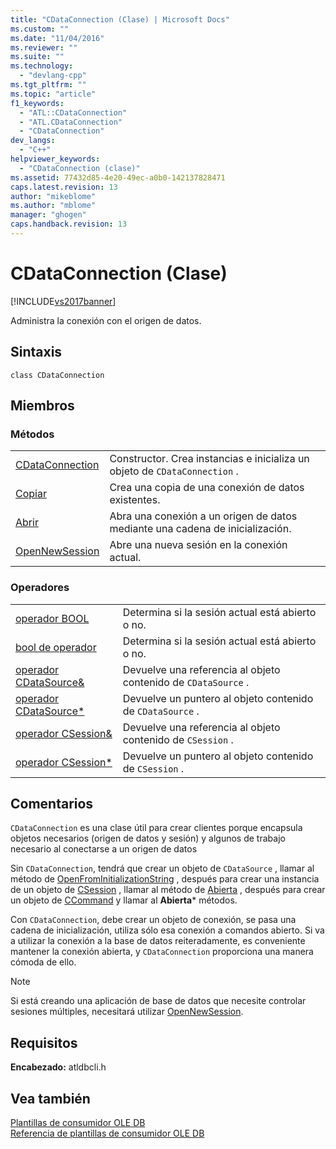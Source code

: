 ```yaml
---
title: "CDataConnection (Clase) | Microsoft Docs"
ms.custom: ""
ms.date: "11/04/2016"
ms.reviewer: ""
ms.suite: ""
ms.technology: 
  - "devlang-cpp"
ms.tgt_pltfrm: ""
ms.topic: "article"
f1_keywords: 
  - "ATL::CDataConnection"
  - "ATL.CDataConnection"
  - "CDataConnection"
dev_langs: 
  - "C++"
helpviewer_keywords: 
  - "CDataConnection (clase)"
ms.assetid: 77432d85-4e20-49ec-a0b0-142137828471
caps.latest.revision: 13
author: "mikeblome"
ms.author: "mblome"
manager: "ghogen"
caps.handback.revision: 13
---
```

# CDataConnection (Clase)
[!INCLUDE[vs2017banner](../../assembler/inline/includes/vs2017banner.md)]

Administra la conexión con el origen de datos.  
  
## Sintaxis  
  
```  
class CDataConnection  
```  
  
## Miembros  
  
### Métodos  
  
|||  
|-|-|  
|[CDataConnection](../../data/oledb/cdataconnection-cdataconnection.md)|Constructor.  Crea instancias e inicializa un objeto de `CDataConnection` .|  
|[Copiar](../../data/oledb/cdataconnection-copy.md)|Crea una copia de una conexión de datos existentes.|  
|[Abrir](../../data/oledb/cdataconnection-open.md)|Abra una conexión a un origen de datos mediante una cadena de inicialización.|  
|[OpenNewSession](../../data/oledb/cdataconnection-opennewsession.md)|Abre una nueva sesión en la conexión actual.|  
  
### Operadores  
  
|||  
|-|-|  
|[operador BOOL](../../data/oledb/cdataconnection-operator-bool.md)|Determina si la sesión actual está abierto o no.|  
|[bool de operador](../../data/oledb/cdataconnection-operator-bool-ole-db.md)|Determina si la sesión actual está abierto o no.|  
|[operador CDataSource&](../../data/oledb/cdataconnection-operator-cdatasource-amp.md)|Devuelve una referencia al objeto contenido de `CDataSource` .|  
|[operador CDataSource\*](../../data/oledb/cdataconnection-operator-cdatasource-star.md)|Devuelve un puntero al objeto contenido de `CDataSource` .|  
|[operador CSession&](../../data/oledb/cdataconnection-operator-csession-amp.md)|Devuelve una referencia al objeto contenido de `CSession` .|  
|[operador CSession\*](../../data/oledb/cdataconnection-operator-csession-star.md)|Devuelve un puntero al objeto contenido de `CSession` .|  
  
## Comentarios  
 `CDataConnection` es una clase útil para crear clientes porque encapsula objetos necesarios \(origen de datos y sesión\) y algunos de trabajo necesario al conectarse a un origen de datos  
  
 Sin `CDataConnection`, tendrá que crear un objeto de `CDataSource` , llamar al método de [OpenFromInitializationString](../../data/oledb/cdatasource-openfrominitializationstring.md) , después para crear una instancia de un objeto de [CSession](../../data/oledb/csession-class.md) , llamar al método de [Abierta](../../data/oledb/csession-open.md) , después para crear un objeto de [CCommand](../../data/oledb/ccommand-class.md) y llamar al **Abierta**\* métodos.  
  
 Con `CDataConnection`, debe crear un objeto de conexión, se pasa una cadena de inicialización, utiliza sólo esa conexión a comandos abierto.  Si va a utilizar la conexión a la base de datos reiteradamente, es conveniente mantener la conexión abierta, y `CDataConnection` proporciona una manera cómoda de ello.  
  
> [!NOTE]
>  Si está creando una aplicación de base de datos que necesite controlar sesiones múltiples, necesitará utilizar [OpenNewSession](../../data/oledb/cdataconnection-opennewsession.md).  
  
## Requisitos  
 **Encabezado:** atldbcli.h  
  
## Vea también  
 [Plantillas de consumidor OLE DB](../../data/oledb/ole-db-consumer-templates-cpp.md)   
 [Referencia de plantillas de consumidor OLE DB](../../data/oledb/ole-db-consumer-templates-reference.md)